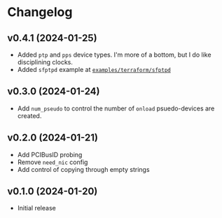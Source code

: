 Changelog
=========

## v0.4.1 (2024-01-25)

 * Added `ptp` and `pps` device types. I'm more of a bottom, but I do like disciplining clocks.
 * Added `sfptpd` example at [`examples/terraform/sfptpd`](./examples/terraform/sfptpd/main.tf)

## v0.3.0 (2024-01-24)

 * Add `num_pseudo` to control the number of `onload` psuedo-devices are created.

## v0.2.0 (2024-01-21)

 * Add PCIBusID probing
 * Remove `need_nic` config
 * Add control of copying through empty strings
 
## v0.1.0 (2024-01-20)

 * Initial release
